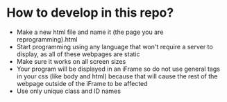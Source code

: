 # How to develop in this repo?
- Make a new html file and name it (the page you are reprogramming).html
- Start programming using any language that won't require a server to display, as all of these webpages are static
- Make sure it works on all screen sizes
- Your program will be displayed in an iFrame so do not use general tags in your css (like body and html) because that will cause the rest of the webpage outside of the iFrame to be affected
- Use only unique class and ID names
